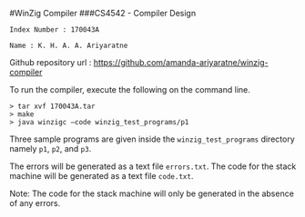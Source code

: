 #WinZig Compiler
###CS4542 - Compiler Design

`Index Number : 170043A`

`Name : K. H. A. A. Ariyaratne`


Github repository url : https://github.com/amanda-ariyaratne/winzig-compiler

To run the compiler, execute the following on the command line.

```
> tar xvf 170043A.tar
> make
> java winzigc –code winzig_test_programs/p1
```

Three sample programs are given inside the `winzig_test_programs` directory namely `p1`, `p2`, and `p3`.

The errors will be generated as a text file `errors.txt`.
The code for the stack machine will be generated as a text file `code.txt`.

Note: The code for the stack machine will only be generated in the absence of any errors. 
